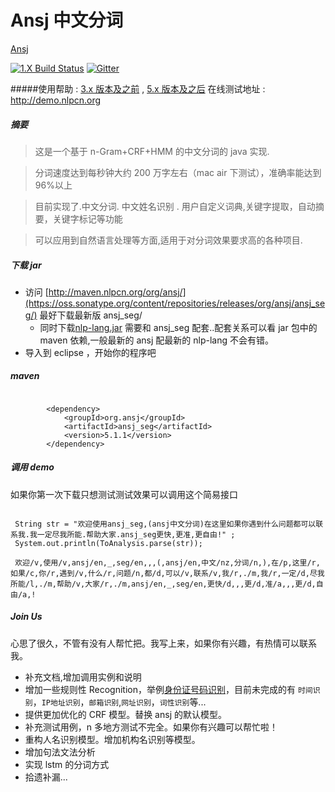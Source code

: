 # Ansj 中文分词

[Ansj](https://github.com/NLPchina/ansj_seg)

[![1.X Build Status](https://travis-ci.org/NLPchina/ansj_seg.svg?branch=master)](https://travis-ci.org/NLPchina/ansj_seg) [![Gitter](https://badges.gitter.im/NLPchina/ansj_seg.svg)](https://gitter.im/NLPchina/ansj_seg?utm_source=badge&utm_medium=badge&utm_campaign=pr-badge)

#####使用帮助 : [3.x 版本及之前](http://nlpchina.github.io/ansj_seg/) , [5.x 版本及之后](https://github.com/NLPchina/ansj_seg/wiki) 在线测试地址 : <a href="http://demo.nlpcn.org">http://demo.nlpcn.org</href>

##### 摘要

> 这是一个基于 n-Gram+CRF+HMM 的中文分词的 java 实现.

> 分词速度达到每秒钟大约 200 万字左右（mac air 下测试），准确率能达到 96%以上

> 目前实现了.中文分词. 中文姓名识别 . 用户自定义词典,关键字提取，自动摘要，关键字标记等功能

> 可以应用到自然语言处理等方面,适用于对分词效果要求高的各种项目.

##### 下载 jar

- 访问 [http://maven.nlpcn.org/org/ansj/](https://oss.sonatype.org/content/repositories/releases/org/ansj/ansj_seg/) 最好下载最新版 ansj_seg/
  - 同时下载[nlp-lang.jar](https://oss.sonatype.org/content/repositories/releases/org/nlpcn/nlp-lang/) 需要和 ansj_seg 配套..配套关系可以看 jar 包中的 maven 依赖,一般最新的 ansj 配最新的 nlp-lang 不会有错。
- 导入到 eclipse ，开始你的程序吧

##### maven

```

        <dependency>
            <groupId>org.ansj</groupId>
            <artifactId>ansj_seg</artifactId>
            <version>5.1.1</version>
        </dependency>

```

##### 调用 demo

如果你第一次下载只想测试测试效果可以调用这个简易接口

<pre><code>
 String str = "欢迎使用ansj_seg,(ansj中文分词)在这里如果你遇到什么问题都可以联系我.我一定尽我所能.帮助大家.ansj_seg更快,更准,更自由!" ;
 System.out.println(ToAnalysis.parse(str));

 ﻿欢迎/v,使用/v,ansj/en,_,seg/en,,,(,ansj/en,中文/nz,分词/n,),在/p,这里/r,如果/c,你/r,遇到/v,什么/r,问题/n,都/d,可以/v,联系/v,我/r,./m,我/r,一定/d,尽我所能/l,./m,帮助/v,大家/r,./m,ansj/en,_,seg/en,更快/d,,,更/d,准/a,,,更/d,自由/a,!
</code></pre>

##### Join Us

心思了很久，不管有没有人帮忙把。我写上来，如果你有兴趣，有热情可以联系我。

- 补充文档,增加调用实例和说明
- 增加一些规则性 Recognition，举例[身份证号码识别](https://github.com/NLPchina/ansj_seg/blob/master/src/main/java/org/ansj/recognition/impl/IDCardRecognition.java)，目前未完成的有 `时间识别`，`IP地址识别`，`邮箱识别`,`网址识别`，`词性识别`等...
- 提供更加优化的 CRF 模型。替换 ansj 的默认模型。
- 补充测试用例，n 多地方测试不完全。如果你有兴趣可以帮忙啦！
- 重构人名识别模型。增加机构名识别等模型。
- 增加句法文法分析
- 实现 lstm 的分词方式
- 拾遗补漏...
